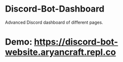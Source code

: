 # Discord-Bot-Dashboard
Advanced Discord dashboard of different pages.


# Demo: https://discord-bot-website.aryancraft.repl.co
